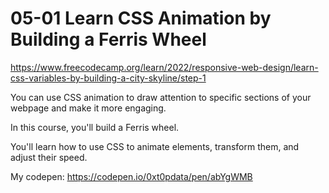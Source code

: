 # 05-01 Learn CSS Animation by Building a Ferris Wheel
https://www.freecodecamp.org/learn/2022/responsive-web-design/learn-css-variables-by-building-a-city-skyline/step-1

You can use CSS animation to draw attention to specific sections of your webpage and make it more engaging.

In this course, you'll build a Ferris wheel. 

You'll learn how to use CSS to animate elements, transform them, and adjust their speed.

My codepen: https://codepen.io/0xt0pdata/pen/abYgWMB